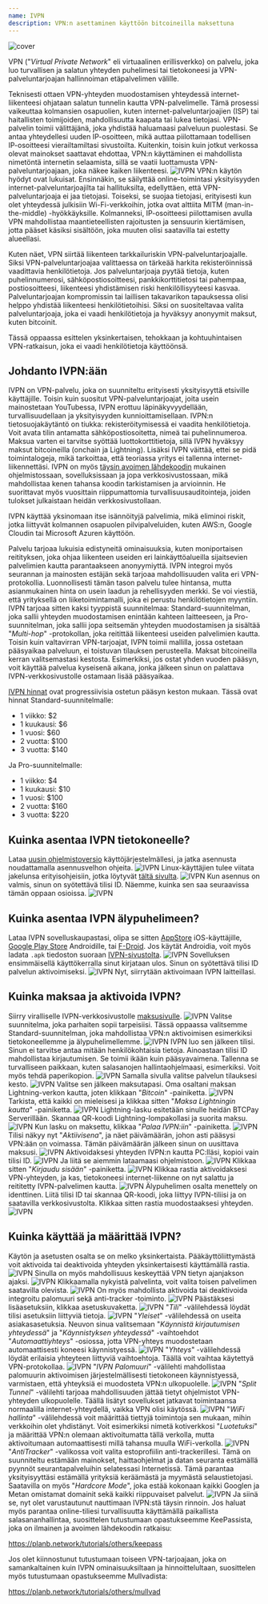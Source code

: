 ```yaml
---
name: IVPN
description: VPN:n asettaminen käyttöön bitcoineilla maksettuna
---
```

![cover](assets/cover.webp)

VPN ("*Virtual Private Network*" eli virtuaalinen erillisverkko) on palvelu, joka luo turvallisen ja salatun yhteyden puhelimesi tai tietokoneesi ja VPN-palveluntarjoajan hallinnoiman etäpalvelimen välille.

Teknisesti ottaen VPN-yhteyden muodostamisen yhteydessä internet-liikenteesi ohjataan salatun tunnelin kautta VPN-palvelimelle. Tämä prosessi vaikeuttaa kolmansien osapuolien, kuten internet-palveluntarjoajien (ISP) tai haitallisten toimijoiden, mahdollisuutta kaapata tai lukea tietojasi. VPN-palvelin toimii välittäjänä, joka yhdistää haluamaasi palveluun puolestasi. Se antaa yhteydellesi uuden IP-osoitteen, mikä auttaa piilottamaan todellisen IP-osoitteesi vierailtamiltasi sivustoilta. Kuitenkin, toisin kuin jotkut verkossa olevat mainokset saattavat ehdottaa, VPN:n käyttäminen ei mahdollista nimetöntä internetin selaamista, sillä se vaatii luottamusta VPN-palveluntarjoajaan, joka näkee kaiken liikenteesi.
![IVPN](assets/fr/01.webp)
VPN:n käytön hyödyt ovat lukuisat. Ensinnäkin, se säilyttää online-toimintasi yksityisyyden internet-palveluntarjoajilta tai hallituksilta, edellyttäen, että VPN-palveluntarjoaja ei jaa tietojasi. Toiseksi, se suojaa tietojasi, erityisesti kun olet yhteydessä julkisiin Wi-Fi-verkkoihin, jotka ovat alttiita MITM (man-in-the-middle) -hyökkäyksille. Kolmanneksi, IP-osoitteesi piilottamisen avulla VPN mahdollistaa maantieteellisten rajoitusten ja sensuurin kiertämisen, jotta pääset käsiksi sisältöön, joka muuten olisi saatavilla tai estetty alueellasi.

Kuten näet, VPN siirtää liikenteen tarkkailuriskin VPN-palveluntarjoajalle. Siksi VPN-palveluntarjoajaa valittaessa on tärkeää harkita rekisteröinnissä vaadittavia henkilötietoja. Jos palveluntarjoaja pyytää tietoja, kuten puhelinnumerosi, sähköpostiosoitteesi, pankkikorttitietosi tai pahempaa, postiosoitteesi, liikenteesi yhdistämisen riski henkilöllisyyteesi kasvaa. Palveluntarjoajan kompromissin tai laillisen takavarikon tapauksessa olisi helppo yhdistää liikenteesi henkilötietoihisi. Siksi on suositeltavaa valita palveluntarjoaja, joka ei vaadi henkilötietoja ja hyväksyy anonyymit maksut, kuten bitcoinit.

Tässä oppaassa esittelen yksinkertaisen, tehokkaan ja kohtuuhintaisen VPN-ratkaisun, joka ei vaadi henkilötietoja käyttöönsä.

## Johdanto IVPN:ään

IVPN on VPN-palvelu, joka on suunniteltu erityisesti yksityisyyttä etsiville käyttäjille. Toisin kuin suositut VPN-palveluntarjoajat, joita usein mainostetaan YouTubessa, IVPN erottuu läpinäkyvyydellään, turvallisuudellaan ja yksityisyyden kunnioittamisellaan.
IVPN:n tietosuojakäytäntö on tiukka: rekisteröitymisessä ei vaadita henkilötietoja. Voit avata tilin antamatta sähköpostiosoitetta, nimeä tai puhelinnumeroa. Maksua varten ei tarvitse syöttää luottokorttitietoja, sillä IVPN hyväksyy maksut bitcoineilla (onchain ja Lightning). Lisäksi IVPN väittää, ettei se pidä toimintalogeja, mikä tarkoittaa, että teoriassa yritys ei tallenna internet-liikennettäsi.
IVPN on myös [täysin avoimen lähdekoodin](https://github.com/ivpn) mukainen ohjelmistossaan, sovelluksissaan ja jopa verkkosivustossaan, mikä mahdollistaa kenen tahansa koodin tarkistamisen ja arvioinnin. He suorittavat myös vuosittain riippumattomia turvallisuusauditointeja, joiden tulokset julkaistaan heidän verkkosivustollaan.

IVPN käyttää yksinomaan itse isännöityjä palvelimia, mikä eliminoi riskit, jotka liittyvät kolmannen osapuolen pilvipalveluiden, kuten AWS:n, Google Cloudin tai Microsoft Azuren käyttöön.

Palvelu tarjoaa lukuisia edistyneitä ominaisuuksia, kuten moniportaisen reitityksen, joka ohjaa liikenteen useiden eri lainkäyttöalueilla sijaitsevien palvelimien kautta parantaakseen anonyymiyttä. IVPN integroi myös seurannan ja mainosten estäjän sekä tarjoaa mahdollisuuden valita eri VPN-protokollia.
Luonnollisesti tämän tason palvelu tulee hintansa, mutta asianmukainen hinta on usein laadun ja rehellisyyden merkki. Se voi viestiä, että yrityksellä on liiketoimintamalli, joka ei perustu henkilötietojen myyntiin. IVPN tarjoaa sitten kaksi tyyppistä suunnitelmaa: Standard-suunnitelman, joka sallii yhteyden muodostamisen enintään kahteen laitteeseen, ja Pro-suunnitelman, joka sallii jopa seitsemän yhteyden muodostamisen ja sisältää "*Multi-hop*" -protokollan, joka reitittää liikenteesi useiden palvelimien kautta.
Toisin kuin valtavirran VPN-tarjoajat, IVPN toimii mallilla, jossa ostetaan pääsyaikaa palveluun, ei toistuvan tilauksen perusteella. Maksat bitcoineilla kerran valitsemastasi kestosta. Esimerkiksi, jos ostat yhden vuoden pääsyn, voit käyttää palvelua kyseisenä aikana, jonka jälkeen sinun on palattava IVPN-verkkosivustolle ostamaan lisää pääsyaikaa.

[IVPN hinnat](https://www.ivpn.net/en/pricing/) ovat progressiivisia ostetun pääsyn keston mukaan. Tässä ovat hinnat Standard-suunnitelmalle:
- 1 viikko: $2
- 1 kuukausi: $6
- 1 vuosi: $60
- 2 vuotta: $100
- 3 vuotta: $140

Ja Pro-suunnitelmalle:
- 1 viikko: $4
- 1 kuukausi: $10
- 1 vuosi: $100
- 2 vuotta: $160
- 3 vuotta: $220

## Kuinka asentaa IVPN tietokoneelle?
Lataa [uusin ohjelmistoversio](https://www.ivpn.net/en/apps-windows/) käyttöjärjestelmällesi, ja jatka asennusta noudattamalla asennusvelhon ohjeita. ![IVPN](assets/notext/02.webp)
Linux-käyttäjien tulee viitata jakelunsa erityisohjeisiin, jotka löytyvät [tältä sivulta](https://www.ivpn.net/en/apps-linux/).
![IVPN](assets/notext/03.webp)
Kun asennus on valmis, sinun on syötettävä tilisi ID. Näemme, kuinka sen saa seuraavissa tämän oppaan osioissa.
![IVPN](assets/notext/04.webp)
## Kuinka asentaa IVPN älypuhelimeen?

Lataa IVPN sovelluskaupastasi, olipa se sitten [AppStore](https://apps.apple.com/us/app/ivpn-secure-vpn-for-privacy/id1193122683) iOS-käyttäjille, [Google Play Store](https://play.google.com/store/apps/details?id=net.ivpn.client) Androidille, tai [F-Droid](https://f-droid.org/en/packages/net.ivpn.client). Jos käytät Androidia, voit myös ladata `.apk` tiedoston suoraan [IVPN-sivustolta](https://www.ivpn.net/en/apps-android/).
![IVPN](assets/notext/05.webp)
Sovelluksen ensimmäisellä käyttökerralla sinut kirjataan ulos. Sinun on syötettävä tilisi ID palvelun aktivoimiseksi.
![IVPN](assets/notext/06.webp)
Nyt, siirrytään aktivoimaan IVPN laitteillasi.

## Kuinka maksaa ja aktivoida IVPN?

Siirry viralliselle IVPN-verkkosivustolle [maksusivulle](https://www.ivpn.net/en/pricing/).
![IVPN](assets/notext/07.webp)
Valitse suunnitelma, joka parhaiten sopii tarpeisiisi. Tässä oppaassa valitsemme Standard-suunnitelman, joka mahdollistaa VPN:n aktivoimisen esimerkiksi tietokoneellemme ja älypuhelimellemme.
![IVPN](assets/notext/08.webp)
IVPN luo sen jälkeen tilisi. Sinun ei tarvitse antaa mitään henkilökohtaisia tietoja. Ainoastaan tilisi ID mahdollistaa kirjautumisen. Se toimii ikään kuin pääsyavaimena. Tallenna se turvalliseen paikkaan, kuten salasanojen hallintaohjelmaasi, esimerkiksi. Voit myös tehdä paperikopion.
![IVPN](assets/notext/09.webp)
Samalla sivulla valitse palvelun tilauksesi kesto.
![IVPN](assets/notext/10.webp)
Valitse sen jälkeen maksutapasi. Oma osaltani maksan Lightning-verkon kautta, joten klikkaan "*Bitcoin*" -painiketta.
![IVPN](assets/notext/11.webp)
Tarkista, että kaikki on mieleisesi ja klikkaa sitten "*Maksa Lightningin kautta*" -painiketta.
![IVPN](assets/notext/12.webp)
Lightning-lasku esitetään sinulle heidän BTCPay Serverillään. Skannaa QR-koodi Lightning-lompakollasi ja suorita maksu.
![IVPN](assets/notext/13.webp) Kun lasku on maksettu, klikkaa "*Palaa IVPN:iin*" -painiketta.
![IVPN](assets/notext/14.webp)
Tilisi näkyy nyt "*Aktiivisena*", ja näet päivämäärän, johon asti pääsysi VPN:ään on voimassa. Tämän päivämäärän jälkeen sinun on uusittava maksusi.
![IVPN](assets/notext/15.webp)
Aktivoidaksesi yhteyden IVPN:n kautta PC:lläsi, kopioi vain tilisi ID.
![IVPN](assets/notext/16.webp)
Ja liitä se aiemmin lataamaasi ohjelmistoon.
![IVPN](assets/notext/17.webp)
Klikkaa sitten "*Kirjaudu sisään*" -painiketta.
![IVPN](assets/notext/18.webp)
Klikkaa rastia aktivoidaksesi VPN-yhteyden, ja kas, tietokoneesi internet-liikenne on nyt salattu ja reititetty IVPN-palvelimen kautta.
![IVPN](assets/notext/19.webp)
Älypuhelimen osalta menettely on identtinen. Liitä tilisi ID tai skannaa QR-koodi, joka liittyy IVPN-tiliisi ja on saatavilla verkkosivustolta. Klikkaa sitten rastia muodostaaksesi yhteyden.
![IVPN](assets/notext/20.webp)
## Kuinka käyttää ja määrittää IVPN?

Käytön ja asetusten osalta se on melko yksinkertaista. Pääkäyttöliittymästä voit aktivoida tai deaktivoida yhteyden yksinkertaisesti käyttämällä rastia.
![IVPN](assets/notext/21.webp)
Sinulla on myös mahdollisuus keskeyttää VPN tietyn ajanjakson ajaksi.
![IVPN](assets/notext/22.webp)
Klikkaamalla nykyistä palvelinta, voit valita toisen palvelimen saatavilla olevista.
![IVPN](assets/notext/23.webp)
On myös mahdollista aktivoida tai deaktivoida integroitu palomuuri sekä anti-tracker -toiminto.
![IVPN](assets/notext/24.webp)
Päästäksesi lisäasetuksiin, klikkaa asetuskuvaketta.
![IVPN](assets/notext/25.webp)
"*Tili*" -välilehdessä löydät tilisi asetuksiin liittyviä tietoja.
![IVPN](assets/notext/26.webp)
"*Yleiset*" -välilehdessä on useita asiakasasetuksia. Neuvon sinua valitsemaan "*Käynnistä kirjautumisen yhteydessä*" ja "*Käynnistyksen yhteydessä*" -vaihtoehdot "*Automaattiyhteys*" -osiossa, jotta VPN-yhteys muodostetaan automaattisesti koneesi käynnistyessä.
![IVPN](assets/notext/27.webp)
"*Yhteys*" -välilehdessä löydät erilaisia yhteyteen liittyviä vaihtoehtoja. Täällä voit vaihtaa käytettyä VPN-protokollaa.
![IVPN](assets/notext/28.webp) "*IVPN Palomuuri*" -välilehti mahdollistaa palomuurin aktivoimisen järjestelmällisesti tietokoneen käynnistyessä, varmistaen, että yhteyksiä ei muodosteta VPN:n ulkopuolelle.
![IVPN](assets/notext/29.webp)
"*Split Tunnel*" -välilehti tarjoaa mahdollisuuden jättää tietyt ohjelmistot VPN-yhteyden ulkopuolelle. Täällä lisätyt sovellukset jatkavat toimintaansa normaalilla internet-yhteydellä, vaikka VPN olisi käytössä.
![IVPN](assets/notext/30.webp)
"*WiFi hallinta*" -välilehdessä voit määrittää tiettyjä toimintoja sen mukaan, mihin verkkoihin olet yhdistänyt. Voit esimerkiksi nimetä kotiverkkosi "*Luotetuksi*" ja määrittää VPN:n olemaan aktivoitumatta tällä verkolla, mutta aktivoitumaan automaattisesti millä tahansa muulla WiFi-verkolla.
![IVPN](assets/notext/31.webp)
"*AntiTracker*" -valikossa voit valita estoprofiilin anti-trackerillesi. Tämä on suunniteltu estämään mainokset, haittaohjelmat ja datan seuranta estämällä pyynnöt seurantapalveluihin selatessasi Internetissä. Tämä parantaa yksityisyyttäsi estämällä yrityksiä keräämästä ja myymästä selaustietojasi. Saatavilla on myös "*Hardcore Mode*", joka estää kokonaan kaikki Googlen ja Metan omistamat domainit sekä kaikki riippuvaiset palvelut.
![IVPN](assets/notext/32.webp)
Ja siinä se, nyt olet varustautunut nauttimaan IVPN:stä täysin rinnoin. Jos haluat myös parantaa online-tiliesi turvallisuutta käyttämällä paikallista salasananhallintaa, suosittelen tutustumaan opastukseemme KeePassista, joka on ilmainen ja avoimen lähdekoodin ratkaisu:

https://planb.network/tutorials/others/keepass

Jos olet kiinnostunut tutustumaan toiseen VPN-tarjoajaan, joka on samankaltainen kuin IVPN ominaisuuksiltaan ja hinnoittelultaan, suosittelen myös tutustumaan opastukseemme Mullvadista:

https://planb.network/tutorials/others/mullvad